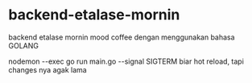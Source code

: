 # backend-etalase-mornin
backend etalase mornin mood coffee dengan menggunakan bahasa GOLANG

nodemon --exec go run main.go --signal SIGTERM
biar hot reload, tapi changes nya agak lama
